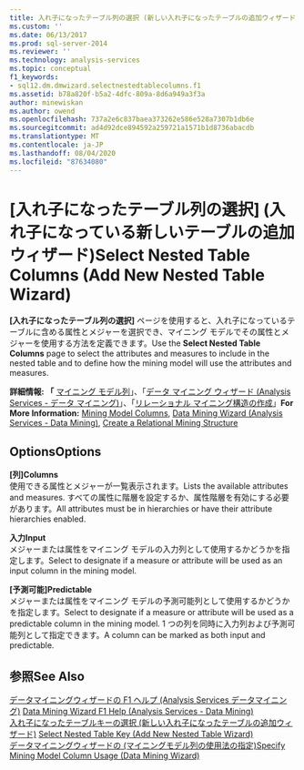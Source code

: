 ```yaml
---
title: 入れ子になったテーブル列の選択 (新しい入れ子になったテーブルの追加ウィザード) |Microsoft Docs
ms.custom: ''
ms.date: 06/13/2017
ms.prod: sql-server-2014
ms.reviewer: ''
ms.technology: analysis-services
ms.topic: conceptual
f1_keywords:
- sql12.dm.dmwizard.selectnestedtablecolumns.f1
ms.assetid: b78a820f-b5a2-4dfc-809a-8d6a949a3f3a
author: minewiskan
ms.author: owend
ms.openlocfilehash: 737a2e6c837baea373262e586e528a7307b1db6e
ms.sourcegitcommit: ad4d92dce894592a259721a1571b1d8736abacdb
ms.translationtype: MT
ms.contentlocale: ja-JP
ms.lasthandoff: 08/04/2020
ms.locfileid: "87634080"
---
```

# <a name="select-nested-table-columns-add-new-nested-table-wizard"></a><span data-ttu-id="3d109-102">[入れ子になったテーブル列の選択] (入れ子になっている新しいテーブルの追加ウィザード)</span><span class="sxs-lookup"><span data-stu-id="3d109-102">Select Nested Table Columns (Add New Nested Table Wizard)</span></span>
  <span data-ttu-id="3d109-103">**[入れ子になったテーブル列の選択]** ページを使用すると、入れ子になっているテーブルに含める属性とメジャーを選択でき、マイニング モデルでその属性とメジャーを使用する方法を定義できます。</span><span class="sxs-lookup"><span data-stu-id="3d109-103">Use the **Select Nested Table Columns** page to select the attributes and measures to include in the nested table and to define how the mining model will use the attributes and measures.</span></span>  
  
 <span data-ttu-id="3d109-104">**詳細情報: 「** [マイニング モデル列](data-mining/mining-model-columns.md)」、「[データ マイニング ウィザード &#40;Analysis Services - データ マイニング&#41;](data-mining/data-mining-wizard-analysis-services-data-mining.md)」、「[リレーショナル マイニング構造の作成](data-mining/create-a-relational-mining-structure.md)」</span><span class="sxs-lookup"><span data-stu-id="3d109-104">**For More Information:** [Mining Model Columns](data-mining/mining-model-columns.md), [Data Mining Wizard &#40;Analysis Services - Data Mining&#41;](data-mining/data-mining-wizard-analysis-services-data-mining.md), [Create a Relational Mining Structure](data-mining/create-a-relational-mining-structure.md)</span></span>  
  
## <a name="options"></a><span data-ttu-id="3d109-105">Options</span><span class="sxs-lookup"><span data-stu-id="3d109-105">Options</span></span>  
 <span data-ttu-id="3d109-106">**[列]**</span><span class="sxs-lookup"><span data-stu-id="3d109-106">**Columns**</span></span>  
 <span data-ttu-id="3d109-107">使用できる属性とメジャーが一覧表示されます。</span><span class="sxs-lookup"><span data-stu-id="3d109-107">Lists the available attributes and measures.</span></span> <span data-ttu-id="3d109-108">すべての属性に階層を設定するか、属性階層を有効にする必要があります。</span><span class="sxs-lookup"><span data-stu-id="3d109-108">All attributes must be in hierarchies or have their attribute hierarchies enabled.</span></span>  
  
 <span data-ttu-id="3d109-109">**入力**</span><span class="sxs-lookup"><span data-stu-id="3d109-109">**Input**</span></span>  
 <span data-ttu-id="3d109-110">メジャーまたは属性をマイニング モデルの入力列として使用するかどうかを指定します。</span><span class="sxs-lookup"><span data-stu-id="3d109-110">Select to designate if a measure or attribute will be used as an input column in the mining model.</span></span>  
  
 <span data-ttu-id="3d109-111">**[予測可能]**</span><span class="sxs-lookup"><span data-stu-id="3d109-111">**Predictable**</span></span>  
 <span data-ttu-id="3d109-112">メジャーまたは属性をマイニング モデルの予測可能列として使用するかどうかを指定します。</span><span class="sxs-lookup"><span data-stu-id="3d109-112">Select to designate if a measure or attribute will be used as a predictable column in the mining model.</span></span> <span data-ttu-id="3d109-113">1 つの列を同時に入力列および予測可能列として指定できます。</span><span class="sxs-lookup"><span data-stu-id="3d109-113">A column can be marked as both input and predictable.</span></span>  
  
## <a name="see-also"></a><span data-ttu-id="3d109-114">参照</span><span class="sxs-lookup"><span data-stu-id="3d109-114">See Also</span></span>  
 <span data-ttu-id="3d109-115">[データマイニングウィザードの F1 ヘルプ &#40;Analysis Services データマイニング&#41;](data-mining-wizard-f1-help-analysis-services-data-mining.md) </span><span class="sxs-lookup"><span data-stu-id="3d109-115">[Data Mining Wizard F1 Help &#40;Analysis Services - Data Mining&#41;](data-mining-wizard-f1-help-analysis-services-data-mining.md) </span></span>  
 <span data-ttu-id="3d109-116">[入れ子になったテーブルキーの選択 &#40;新しい入れ子になったテーブルの追加ウィザード&#41;](select-nested-table-key-add-new-nested-table-wizard.md) </span><span class="sxs-lookup"><span data-stu-id="3d109-116">[Select Nested Table Key &#40;Add New Nested Table Wizard&#41;](select-nested-table-key-add-new-nested-table-wizard.md) </span></span>  
 [<span data-ttu-id="3d109-117">データマイニングウィザードの &#40;マイニングモデル列の使用法の指定&#41;</span><span class="sxs-lookup"><span data-stu-id="3d109-117">Specify Mining Model Column Usage &#40;Data Mining Wizard&#41;</span></span>](specify-mining-model-column-usage-data-mining-wizard.md)  
  
  
